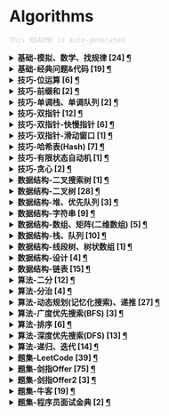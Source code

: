 Algorithms
===

<font color="LightGrey"><i> `This README is Auto-generated` </i></font>

<details><summary><b> 基础-模拟、数学、找规律 [24] <a href="topics/基础-模拟、数学、找规律.md">¶</a></b></summary>

- [`LeetCode No.0005 最长回文子串 (中等, 2021-10)`](topics/基础-模拟、数学、找规律.md#leetcode-no0005-最长回文子串-中等-2021-10)
- [`LeetCode No.0143 重排链表 (中等, 2022-01)`](topics/基础-模拟、数学、找规律.md#leetcode-no0143-重排链表-中等-2022-01)
- [`LeetCode No.0343 整数拆分 (中等, 2021-12)`](topics/基础-模拟、数学、找规律.md#leetcode-no0343-整数拆分-中等-2021-12)
- [`LeetCode No.0352 将数据流变为多个不相交区间 (困难, 2021-10)`](topics/基础-模拟、数学、找规律.md#leetcode-no0352-将数据流变为多个不相交区间-困难-2021-10)
- [`LeetCode No.0441 排列硬币 (简单, 2021-10)`](topics/基础-模拟、数学、找规律.md#leetcode-no0441-排列硬币-简单-2021-10)
- [`LeetCode No.0859 亲密字符串 (简单, 2021-11)`](topics/基础-模拟、数学、找规律.md#leetcode-no0859-亲密字符串-简单-2021-11)
- [`LeetCode No.0915 分割数组 (中等, 2022-01)`](topics/基础-模拟、数学、找规律.md#leetcode-no0915-分割数组-中等-2022-01)
- [`剑指Offer No.1401 剪绳子（整数拆分） (中等, 2021-11)`](topics/基础-模拟、数学、找规律.md#剑指offer-no1401-剪绳子整数拆分-中等-2021-11)
- [`剑指Offer No.1402 剪绳子 (中等, 2021-11)`](topics/基础-模拟、数学、找规律.md#剑指offer-no1402-剪绳子-中等-2021-11)
- [`剑指Offer No.2900 顺时针打印矩阵（3种思路4个写法） (中等, 2021-11)`](topics/基础-模拟、数学、找规律.md#剑指offer-no2900-顺时针打印矩阵3种思路4个写法-中等-2021-11)
- [`剑指Offer No.3900 数组中出现次数超过一半的数字（摩尔投票） (简单, 2021-12)`](topics/基础-模拟、数学、找规律.md#剑指offer-no3900-数组中出现次数超过一半的数字摩尔投票-简单-2021-12)
- [`剑指Offer No.4300 1～n整数中1出现的次数 (困难, 2021-12)`](topics/基础-模拟、数学、找规律.md#剑指offer-no4300-1n整数中1出现的次数-困难-2021-12)
- [`剑指Offer No.4400 数字序列中某一位的数字 (中等, 2021-12)`](topics/基础-模拟、数学、找规律.md#剑指offer-no4400-数字序列中某一位的数字-中等-2021-12)
- [`剑指Offer No.4400 数字序列中某一位的数字 (中等, 2021-12)`](topics/基础-模拟、数学、找规律.md#剑指offer-no4400-数字序列中某一位的数字-中等-2021-12)
- [`剑指Offer No.6000 n个骰子的点数 (中等, 2022-01)`](topics/基础-模拟、数学、找规律.md#剑指offer-no6000-n个骰子的点数-中等-2022-01)
- [`剑指Offer No.6000 n个骰子的点数 (中等, 2022-01)`](topics/基础-模拟、数学、找规律.md#剑指offer-no6000-n个骰子的点数-中等-2022-01)
- [`剑指Offer No.6100 扑克牌中的顺子 (简单, 2022-01)`](topics/基础-模拟、数学、找规律.md#剑指offer-no6100-扑克牌中的顺子-简单-2022-01)
- [`剑指Offer No.6200 圆圈中最后剩下的数字（约瑟夫环问题） (中等, 2022-01)`](topics/基础-模拟、数学、找规律.md#剑指offer-no6200-圆圈中最后剩下的数字约瑟夫环问题-中等-2022-01)
- [`剑指Offer No.6300 买卖股票的最佳时机 (中等, 2022-01)`](topics/基础-模拟、数学、找规律.md#剑指offer-no6300-买卖股票的最佳时机-中等-2022-01)
- [`剑指Offer No.6700 把字符串转换成整数（atoi） (中等, 2022-01)`](topics/基础-模拟、数学、找规律.md#剑指offer-no6700-把字符串转换成整数atoi-中等-2022-01)
- [`牛客 No.0001 大数加法 (中等, 2022-01)`](topics/基础-模拟、数学、找规律.md#牛客-no0001-大数加法-中等-2022-01)
- [`牛客 No.0007 买卖股票的最好时机(一) (简单, 2022-01)`](topics/基础-模拟、数学、找规律.md#牛客-no0007-买卖股票的最好时机一-简单-2022-01)
- [`牛客 No.0010 大数乘法 (中等, 2022-01)`](topics/基础-模拟、数学、找规律.md#牛客-no0010-大数乘法-中等-2022-01)
- [`牛客 No.0017 最长回文子串 (中等, 2022-01)`](topics/基础-模拟、数学、找规律.md#牛客-no0017-最长回文子串-中等-2022-01)

</details>

<details><summary><b> 基础-经典问题&代码 [19] <a href="topics/基础-经典问题&代码.md">¶</a></b></summary>

- [`LeetCode No.0072 编辑距离 (困难, 2022-01)`](topics/基础-经典问题&代码.md#leetcode-no0072-编辑距离-困难-2022-01)
- [`LeetCode No.0300 最长递增子序列 (中等, 2022-01)`](topics/基础-经典问题&代码.md#leetcode-no0300-最长递增子序列-中等-2022-01)
- [`剑指Offer No.0700 重建二叉树 (中等, 2021-11)`](topics/基础-经典问题&代码.md#剑指offer-no0700-重建二叉树-中等-2021-11)
- [`剑指Offer No.1600 数值的整数次方（快速幂） (中等, 2021-11)`](topics/基础-经典问题&代码.md#剑指offer-no1600-数值的整数次方快速幂-中等-2021-11)
- [`剑指Offer No.2400 反转链表 (简单, 2021-11)`](topics/基础-经典问题&代码.md#剑指offer-no2400-反转链表-简单-2021-11)
- [`剑指Offer No.2900 顺时针打印矩阵（3种思路4个写法） (中等, 2021-11)`](topics/基础-经典问题&代码.md#剑指offer-no2900-顺时针打印矩阵3种思路4个写法-中等-2021-11)
- [`剑指Offer No.3100 栈的压入、弹出序列 (中等, 2021-11)`](topics/基础-经典问题&代码.md#剑指offer-no3100-栈的压入弹出序列-中等-2021-11)
- [`剑指Offer No.3500 复杂链表的复制（深拷贝） (中等, 2021-12)`](topics/基础-经典问题&代码.md#剑指offer-no3500-复杂链表的复制深拷贝-中等-2021-12)
- [`剑指Offer No.3600 二叉搜索树与双向链表 (中等, 2021-12)`](topics/基础-经典问题&代码.md#剑指offer-no3600-二叉搜索树与双向链表-中等-2021-12)
- [`剑指Offer No.3800 字符串的排列（全排列） (中等, 2021-12)`](topics/基础-经典问题&代码.md#剑指offer-no3800-字符串的排列全排列-中等-2021-12)
- [`剑指Offer No.3900 数组中出现次数超过一半的数字（摩尔投票） (简单, 2021-12)`](topics/基础-经典问题&代码.md#剑指offer-no3900-数组中出现次数超过一半的数字摩尔投票-简单-2021-12)
- [`剑指Offer No.4000 最小的k个数（partition操作） (简单, 2021-12)`](topics/基础-经典问题&代码.md#剑指offer-no4000-最小的k个数partition操作-简单-2021-12)
- [`剑指Offer No.4900 丑数 (中等, 2021-12)`](topics/基础-经典问题&代码.md#剑指offer-no4900-丑数-中等-2021-12)
- [`剑指Offer No.5100 数组中的逆序对 (困难, 2022-01)`](topics/基础-经典问题&代码.md#剑指offer-no5100-数组中的逆序对-困难-2022-01)
- [`剑指Offer No.6000 n个骰子的点数 (中等, 2022-01)`](topics/基础-经典问题&代码.md#剑指offer-no6000-n个骰子的点数-中等-2022-01)
- [`剑指Offer No.6200 圆圈中最后剩下的数字（约瑟夫环问题） (中等, 2022-01)`](topics/基础-经典问题&代码.md#剑指offer-no6200-圆圈中最后剩下的数字约瑟夫环问题-中等-2022-01)
- [`剑指Offer No.6700 把字符串转换成整数（atoi） (中等, 2022-01)`](topics/基础-经典问题&代码.md#剑指offer-no6700-把字符串转换成整数atoi-中等-2022-01)
- [`剑指Offer No.6801 二叉搜索树的最近公共祖先 (简单, 2022-01)`](topics/基础-经典问题&代码.md#剑指offer-no6801-二叉搜索树的最近公共祖先-简单-2022-01)
- [`剑指Offer2 No.001 整数除法 (中等, 2022-02)`](topics/基础-经典问题&代码.md#剑指offer2-no001-整数除法-中等-2022-02)

</details>

<details><summary><b> 技巧-位运算 [6] <a href="topics/技巧-位运算.md">¶</a></b></summary>

- [`LeetCode No.0029 两数相除 (中等, 2021-10)`](topics/技巧-位运算.md#leetcode-no0029-两数相除-中等-2021-10)
- [`LeetCode No.0187 重复的DNA序列 (中等, 2021-10)`](topics/技巧-位运算.md#leetcode-no0187-重复的dna序列-中等-2021-10)
- [`剑指Offer No.1500 二进制中1的个数 (简单, 2021-11)`](topics/技巧-位运算.md#剑指offer-no1500-二进制中1的个数-简单-2021-11)
- [`剑指Offer No.5601 数组中数字出现的次数 (中等, 2022-01)`](topics/技巧-位运算.md#剑指offer-no5601-数组中数字出现的次数-中等-2022-01)
- [`剑指Offer No.5602 数组中数字出现的次数 (中等, 2022-01)`](topics/技巧-位运算.md#剑指offer-no5602-数组中数字出现的次数-中等-2022-01)
- [`剑指Offer No.6500 不用加减乘除做加法 (简单, 2022-01)`](topics/技巧-位运算.md#剑指offer-no6500-不用加减乘除做加法-简单-2022-01)

</details>

<details><summary><b> 技巧-前缀和 [2] <a href="topics/技巧-前缀和.md">¶</a></b></summary>

- [`LeetCode No.0437 路径总和3 (中等, 2021-10)`](topics/技巧-前缀和.md#leetcode-no0437-路径总和3-中等-2021-10)
- [`剑指Offer No.6600 构建乘积数组 (中等, 2022-01)`](topics/技巧-前缀和.md#剑指offer-no6600-构建乘积数组-中等-2022-01)

</details>

<details><summary><b> 技巧-单调栈、单调队列 [2] <a href="topics/技巧-单调栈、单调队列.md">¶</a></b></summary>

- [`LeetCode No.0496 下一个更大元素 (简单, 2021-11)`](topics/技巧-单调栈、单调队列.md#leetcode-no0496-下一个更大元素-简单-2021-11)
- [`剑指Offer No.5901 滑动窗口的最大值 (困难, 2022-01)`](topics/技巧-单调栈、单调队列.md#剑指offer-no5901-滑动窗口的最大值-困难-2022-01)

</details>

<details><summary><b> 技巧-双指针 [12] <a href="topics/技巧-双指针.md">¶</a></b></summary>

- [`LeetCode No.0005 最长回文子串 (中等, 2021-10)`](topics/技巧-双指针.md#leetcode-no0005-最长回文子串-中等-2021-10)
- [`LeetCode No.0011 盛最多水的容器 (中等, 2021-10)`](topics/技巧-双指针.md#leetcode-no0011-盛最多水的容器-中等-2021-10)
- [`LeetCode No.0015 三数之和 (中等, 2021-10)`](topics/技巧-双指针.md#leetcode-no0015-三数之和-中等-2021-10)
- [`LeetCode No.0016 最接近的三数之和 (中等, 2021-10)`](topics/技巧-双指针.md#leetcode-no0016-最接近的三数之和-中等-2021-10)
- [`LeetCode No.0042 接雨水 (困难, 2021-10)`](topics/技巧-双指针.md#leetcode-no0042-接雨水-困难-2021-10)
- [`LeetCode No.0167 两数之和2(输入有序数组) (简单, 2021-10)`](topics/技巧-双指针.md#leetcode-no0167-两数之和2输入有序数组-简单-2021-10)
- [`LeetCode No.0611 有效三角形的个数 (中等, 2021-10)`](topics/技巧-双指针.md#leetcode-no0611-有效三角形的个数-中等-2021-10)
- [`剑指Offer No.2100 调整数组顺序使奇数位于偶数前面 (简单, 2021-11)`](topics/技巧-双指针.md#剑指offer-no2100-调整数组顺序使奇数位于偶数前面-简单-2021-11)
- [`剑指Offer No.4800 最长不含重复字符的子字符串 (中等, 2021-12)`](topics/技巧-双指针.md#剑指offer-no4800-最长不含重复字符的子字符串-中等-2021-12)
- [`剑指Offer No.5701 和为s的两个数字 (简单, 2022-01)`](topics/技巧-双指针.md#剑指offer-no5701-和为s的两个数字-简单-2022-01)
- [`剑指Offer No.5702 和为s的连续正数序列 (简单, 2022-01)`](topics/技巧-双指针.md#剑指offer-no5702-和为s的连续正数序列-简单-2022-01)
- [`剑指Offer No.5801 翻转单词顺序 (简单, 2022-01)`](topics/技巧-双指针.md#剑指offer-no5801-翻转单词顺序-简单-2022-01)

</details>

<details><summary><b> 技巧-双指针-快慢指针 [6] <a href="topics/技巧-双指针-快慢指针.md">¶</a></b></summary>

- [`LeetCode No.0019 删除链表的倒数第N个结点 (中等, 2022-01)`](topics/技巧-双指针-快慢指针.md#leetcode-no0019-删除链表的倒数第n个结点-中等-2022-01)
- [`LeetCode No.0876 链表的中间结点 (简单, 2022-01)`](topics/技巧-双指针-快慢指针.md#leetcode-no0876-链表的中间结点-简单-2022-01)
- [`剑指Offer No.2200 链表中倒数第k个节点 (简单, 2021-11)`](topics/技巧-双指针-快慢指针.md#剑指offer-no2200-链表中倒数第k个节点-简单-2021-11)
- [`剑指Offer No.5200 两个链表的第一个公共节点 (简单, 2022-01)`](topics/技巧-双指针-快慢指针.md#剑指offer-no5200-两个链表的第一个公共节点-简单-2022-01)
- [`牛客 No.0003 链表中环的入口结点 (简单, 2022-01)`](topics/技巧-双指针-快慢指针.md#牛客-no0003-链表中环的入口结点-简单-2022-01)
- [`牛客 No.0004 判断链表中是否有环 (简单, 2022-01)`](topics/技巧-双指针-快慢指针.md#牛客-no0004-判断链表中是否有环-简单-2022-01)

</details>

<details><summary><b> 技巧-双指针-滑动窗口 [1] <a href="topics/技巧-双指针-滑动窗口.md">¶</a></b></summary>

- [`剑指Offer No.5901 滑动窗口的最大值 (困难, 2022-01)`](topics/技巧-双指针-滑动窗口.md#剑指offer-no5901-滑动窗口的最大值-困难-2022-01)

</details>

<details><summary><b> 技巧-哈希表(Hash) [7] <a href="topics/技巧-哈希表(Hash).md">¶</a></b></summary>

- [`LeetCode No.0001 两数之和 (简单, 2021-10)`](topics/技巧-哈希表(Hash).md#leetcode-no0001-两数之和-简单-2021-10)
- [`LeetCode No.0187 重复的DNA序列 (中等, 2021-10)`](topics/技巧-哈希表(Hash).md#leetcode-no0187-重复的dna序列-中等-2021-10)
- [`剑指Offer No.0300 数组中重复的数字 (简单, 2021-11)`](topics/技巧-哈希表(Hash).md#剑指offer-no0300-数组中重复的数字-简单-2021-11)
- [`剑指Offer No.3500 复杂链表的复制（深拷贝） (中等, 2021-12)`](topics/技巧-哈希表(Hash).md#剑指offer-no3500-复杂链表的复制深拷贝-中等-2021-12)
- [`剑指Offer No.4800 最长不含重复字符的子字符串 (中等, 2021-12)`](topics/技巧-哈希表(Hash).md#剑指offer-no4800-最长不含重复字符的子字符串-中等-2021-12)
- [`剑指Offer No.5000 第一个只出现一次的字符 (简单, 2021-12)`](topics/技巧-哈希表(Hash).md#剑指offer-no5000-第一个只出现一次的字符-简单-2021-12)
- [`程序员面试金典 No.0102 判定是否互为字符重排 (简单, 2022-01)`](topics/技巧-哈希表(Hash).md#程序员面试金典-no0102-判定是否互为字符重排-简单-2022-01)

</details>

<details><summary><b> 技巧-有限状态自动机 [1] <a href="topics/技巧-有限状态自动机.md">¶</a></b></summary>

- [`剑指Offer No.2000 表示数值的字符串 (中等, 2021-11)`](topics/技巧-有限状态自动机.md#剑指offer-no2000-表示数值的字符串-中等-2021-11)

</details>

<details><summary><b> 技巧-贪心 [2] <a href="topics/技巧-贪心.md">¶</a></b></summary>

- [`LeetCode No.0300 最长递增子序列 (中等, 2022-01)`](topics/技巧-贪心.md#leetcode-no0300-最长递增子序列-中等-2022-01)
- [`剑指Offer No.1401 剪绳子（整数拆分） (中等, 2021-11)`](topics/技巧-贪心.md#剑指offer-no1401-剪绳子整数拆分-中等-2021-11)

</details>

<details><summary><b> 数据结构-二叉搜索树 [1] <a href="topics/数据结构-二叉搜索树.md">¶</a></b></summary>

- [`剑指Offer No.6801 二叉搜索树的最近公共祖先 (简单, 2022-01)`](topics/数据结构-二叉搜索树.md#剑指offer-no6801-二叉搜索树的最近公共祖先-简单-2022-01)

</details>

<details><summary><b> 数据结构-二叉树 [28] <a href="topics/数据结构-二叉树.md">¶</a></b></summary>

- [`LeetCode No.0104 二叉树的最大深度 (简单, 2021-10)`](topics/数据结构-二叉树.md#leetcode-no0104-二叉树的最大深度-简单-2021-10)
- [`LeetCode No.0111 二叉树的最小深度 (简单, 2021-10)`](topics/数据结构-二叉树.md#leetcode-no0111-二叉树的最小深度-简单-2021-10)
- [`LeetCode No.0437 路径总和3 (中等, 2021-10)`](topics/数据结构-二叉树.md#leetcode-no0437-路径总和3-中等-2021-10)
- [`剑指Offer No.0700 重建二叉树 (中等, 2021-11)`](topics/数据结构-二叉树.md#剑指offer-no0700-重建二叉树-中等-2021-11)
- [`剑指Offer No.2600 树的子结构 (中等, 2021-11)`](topics/数据结构-二叉树.md#剑指offer-no2600-树的子结构-中等-2021-11)
- [`剑指Offer No.2700 二叉树的镜像 (简单, 2021-11)`](topics/数据结构-二叉树.md#剑指offer-no2700-二叉树的镜像-简单-2021-11)
- [`剑指Offer No.2800 对称的二叉树 (简单, 2021-11)`](topics/数据结构-二叉树.md#剑指offer-no2800-对称的二叉树-简单-2021-11)
- [`剑指Offer No.3201 层序遍历二叉树 (简单, 2021-11)`](topics/数据结构-二叉树.md#剑指offer-no3201-层序遍历二叉树-简单-2021-11)
- [`剑指Offer No.3202 层序遍历二叉树 (简单, 2021-11)`](topics/数据结构-二叉树.md#剑指offer-no3202-层序遍历二叉树-简单-2021-11)
- [`剑指Offer No.3203 层序遍历二叉树（之字形遍历） (简单, 2021-11)`](topics/数据结构-二叉树.md#剑指offer-no3203-层序遍历二叉树之字形遍历-简单-2021-11)
- [`剑指Offer No.3300 二叉搜索树的后序遍历序列 (中等, 2021-12)`](topics/数据结构-二叉树.md#剑指offer-no3300-二叉搜索树的后序遍历序列-中等-2021-12)
- [`剑指Offer No.3400 二叉树中和为某一值的路径 (中等, 2021-12)`](topics/数据结构-二叉树.md#剑指offer-no3400-二叉树中和为某一值的路径-中等-2021-12)
- [`剑指Offer No.3600 二叉搜索树与双向链表 (中等, 2021-12)`](topics/数据结构-二叉树.md#剑指offer-no3600-二叉搜索树与双向链表-中等-2021-12)
- [`剑指Offer No.3700 序列化二叉树 (困难, 2021-12)`](topics/数据结构-二叉树.md#剑指offer-no3700-序列化二叉树-困难-2021-12)
- [`剑指Offer No.5400 二叉搜索树的第k大节点 (简单, 2022-01)`](topics/数据结构-二叉树.md#剑指offer-no5400-二叉搜索树的第k大节点-简单-2022-01)
- [`剑指Offer No.5501 求二叉树的深度 (简单, 2022-01)`](topics/数据结构-二叉树.md#剑指offer-no5501-求二叉树的深度-简单-2022-01)
- [`剑指Offer No.5502 判断是否为平衡二叉树 (简单, 2022-01)`](topics/数据结构-二叉树.md#剑指offer-no5502-判断是否为平衡二叉树-简单-2022-01)
- [`剑指Offer No.6802 二叉树的最近公共祖先 (简单, 2022-01)`](topics/数据结构-二叉树.md#剑指offer-no6802-二叉树的最近公共祖先-简单-2022-01)
- [`牛客 No.0005 二叉树根节点到叶子节点的所有路径和 (中等, 2022-01)`](topics/数据结构-二叉树.md#牛客-no0005-二叉树根节点到叶子节点的所有路径和-中等-2022-01)
- [`牛客 No.0006 二叉树中的最大路径和 (困难, 2022-01)`](topics/数据结构-二叉树.md#牛客-no0006-二叉树中的最大路径和-困难-2022-01)
- [`牛客 No.0008 二叉树中和为某一值的路径(二) (中等, 2022-01)`](topics/数据结构-二叉树.md#牛客-no0008-二叉树中和为某一值的路径二-中等-2022-01)
- [`牛客 No.0009 二叉树中和为某一值的路径(一) (简单, 2022-01)`](topics/数据结构-二叉树.md#牛客-no0009-二叉树中和为某一值的路径一-简单-2022-01)
- [`牛客 No.0011 将升序数组转化为平衡二叉搜索树 (简单, 2022-01)`](topics/数据结构-二叉树.md#牛客-no0011-将升序数组转化为平衡二叉搜索树-简单-2022-01)
- [`牛客 No.0012 重建二叉树 (中等, 2022-01)`](topics/数据结构-二叉树.md#牛客-no0012-重建二叉树-中等-2022-01)
- [`牛客 No.0013 二叉树的最大深度 (简单, 2022-01)`](topics/数据结构-二叉树.md#牛客-no0013-二叉树的最大深度-简单-2022-01)
- [`牛客 No.0014 按之字形顺序打印二叉树 (中等, 2022-01)`](topics/数据结构-二叉树.md#牛客-no0014-按之字形顺序打印二叉树-中等-2022-01)
- [`牛客 No.0015 求二叉树的层序遍历 (中等, 2022-01)`](topics/数据结构-二叉树.md#牛客-no0015-求二叉树的层序遍历-中等-2022-01)
- [`牛客 No.0016 对称的二叉树 (简单, 2022-01)`](topics/数据结构-二叉树.md#牛客-no0016-对称的二叉树-简单-2022-01)

</details>

<details><summary><b> 数据结构-堆、优先队列 [3] <a href="topics/数据结构-堆、优先队列.md">¶</a></b></summary>

- [`剑指Offer No.4000 最小的k个数（partition操作） (简单, 2021-12)`](topics/数据结构-堆、优先队列.md#剑指offer-no4000-最小的k个数partition操作-简单-2021-12)
- [`剑指Offer No.4100 数据流中的中位数 (困难, 2021-12)`](topics/数据结构-堆、优先队列.md#剑指offer-no4100-数据流中的中位数-困难-2021-12)
- [`剑指Offer2 No.076 数组中的第K大的数字 (中等, 2022-02)`](topics/数据结构-堆、优先队列.md#剑指offer2-no076-数组中的第k大的数字-中等-2022-02)

</details>

<details><summary><b> 数据结构-字符串 [9] <a href="topics/数据结构-字符串.md">¶</a></b></summary>

- [`LeetCode No.0434 字符串中的单词数 (简单, 2021-10)`](topics/数据结构-字符串.md#leetcode-no0434-字符串中的单词数-简单-2021-10)
- [`LeetCode No.0859 亲密字符串 (简单, 2021-11)`](topics/数据结构-字符串.md#leetcode-no0859-亲密字符串-简单-2021-11)
- [`剑指Offer No.0500 替换空格 (简单, 2021-11)`](topics/数据结构-字符串.md#剑指offer-no0500-替换空格-简单-2021-11)
- [`剑指Offer No.1900 正则表达式匹配 (困难, 2021-11)`](topics/数据结构-字符串.md#剑指offer-no1900-正则表达式匹配-困难-2021-11)
- [`剑指Offer No.2000 表示数值的字符串 (中等, 2021-11)`](topics/数据结构-字符串.md#剑指offer-no2000-表示数值的字符串-中等-2021-11)
- [`剑指Offer No.5802 左旋转字符串 (简单, 2022-01)`](topics/数据结构-字符串.md#剑指offer-no5802-左旋转字符串-简单-2022-01)
- [`剑指Offer No.6700 把字符串转换成整数（atoi） (中等, 2022-01)`](topics/数据结构-字符串.md#剑指offer-no6700-把字符串转换成整数atoi-中等-2022-01)
- [`牛客 No.0001 大数加法 (中等, 2022-01)`](topics/数据结构-字符串.md#牛客-no0001-大数加法-中等-2022-01)
- [`牛客 No.0010 大数乘法 (中等, 2022-01)`](topics/数据结构-字符串.md#牛客-no0010-大数乘法-中等-2022-01)

</details>

<details><summary><b> 数据结构-数组、矩阵(二维数组) [5] <a href="topics/数据结构-数组、矩阵(二维数组).md">¶</a></b></summary>

- [`剑指Offer No.2100 调整数组顺序使奇数位于偶数前面 (简单, 2021-11)`](topics/数据结构-数组、矩阵(二维数组).md#剑指offer-no2100-调整数组顺序使奇数位于偶数前面-简单-2021-11)
- [`剑指Offer No.2900 顺时针打印矩阵（3种思路4个写法） (中等, 2021-11)`](topics/数据结构-数组、矩阵(二维数组).md#剑指offer-no2900-顺时针打印矩阵3种思路4个写法-中等-2021-11)
- [`剑指Offer No.3000 包含min函数的栈 (简单, 2021-11)`](topics/数据结构-数组、矩阵(二维数组).md#剑指offer-no3000-包含min函数的栈-简单-2021-11)
- [`剑指Offer No.3100 栈的压入、弹出序列 (中等, 2021-11)`](topics/数据结构-数组、矩阵(二维数组).md#剑指offer-no3100-栈的压入弹出序列-中等-2021-11)
- [`牛客 No.0018 顺时针旋转矩阵 (简单, 2022-01)`](topics/数据结构-数组、矩阵(二维数组).md#牛客-no0018-顺时针旋转矩阵-简单-2022-01)

</details>

<details><summary><b> 数据结构-栈、队列 [10] <a href="topics/数据结构-栈、队列.md">¶</a></b></summary>

- [`剑指Offer No.0600 从尾到头打印链表 (简单, 2021-11)`](topics/数据结构-栈、队列.md#剑指offer-no0600-从尾到头打印链表-简单-2021-11)
- [`剑指Offer No.0900 用两个栈实现队列 (简单, 2021-11)`](topics/数据结构-栈、队列.md#剑指offer-no0900-用两个栈实现队列-简单-2021-11)
- [`剑指Offer No.0900 用两个栈实现队列 (简单, 2021-11)`](topics/数据结构-栈、队列.md#剑指offer-no0900-用两个栈实现队列-简单-2021-11)
- [`剑指Offer No.3000 包含min函数的栈 (简单, 2021-11)`](topics/数据结构-栈、队列.md#剑指offer-no3000-包含min函数的栈-简单-2021-11)
- [`剑指Offer No.3100 栈的压入、弹出序列 (中等, 2021-11)`](topics/数据结构-栈、队列.md#剑指offer-no3100-栈的压入弹出序列-中等-2021-11)
- [`剑指Offer No.3201 层序遍历二叉树 (简单, 2021-11)`](topics/数据结构-栈、队列.md#剑指offer-no3201-层序遍历二叉树-简单-2021-11)
- [`剑指Offer No.3202 层序遍历二叉树 (简单, 2021-11)`](topics/数据结构-栈、队列.md#剑指offer-no3202-层序遍历二叉树-简单-2021-11)
- [`剑指Offer No.3203 层序遍历二叉树（之字形遍历） (简单, 2021-11)`](topics/数据结构-栈、队列.md#剑指offer-no3203-层序遍历二叉树之字形遍历-简单-2021-11)
- [`剑指Offer No.5902 队列的最大值 (中等, 2022-01)`](topics/数据结构-栈、队列.md#剑指offer-no5902-队列的最大值-中等-2022-01)
- [`牛客 No.0014 按之字形顺序打印二叉树 (中等, 2022-01)`](topics/数据结构-栈、队列.md#牛客-no0014-按之字形顺序打印二叉树-中等-2022-01)

</details>

<details><summary><b> 数据结构-线段树、树状数组 [1] <a href="topics/数据结构-线段树、树状数组.md">¶</a></b></summary>

- [`剑指Offer No.5100 数组中的逆序对 (困难, 2022-01)`](topics/数据结构-线段树、树状数组.md#剑指offer-no5100-数组中的逆序对-困难-2022-01)

</details>

<details><summary><b> 数据结构-设计 [4] <a href="topics/数据结构-设计.md">¶</a></b></summary>

- [`剑指Offer No.0900 用两个栈实现队列 (简单, 2021-11)`](topics/数据结构-设计.md#剑指offer-no0900-用两个栈实现队列-简单-2021-11)
- [`剑指Offer No.3000 包含min函数的栈 (简单, 2021-11)`](topics/数据结构-设计.md#剑指offer-no3000-包含min函数的栈-简单-2021-11)
- [`剑指Offer No.4100 数据流中的中位数 (困难, 2021-12)`](topics/数据结构-设计.md#剑指offer-no4100-数据流中的中位数-困难-2021-12)
- [`剑指Offer No.5902 队列的最大值 (中等, 2022-01)`](topics/数据结构-设计.md#剑指offer-no5902-队列的最大值-中等-2022-01)

</details>

<details><summary><b> 数据结构-链表 [15] <a href="topics/数据结构-链表.md">¶</a></b></summary>

- [`LeetCode No.0002 两数相加 (中等, 2021-10)`](topics/数据结构-链表.md#leetcode-no0002-两数相加-中等-2021-10)
- [`LeetCode No.0019 删除链表的倒数第N个结点 (中等, 2022-01)`](topics/数据结构-链表.md#leetcode-no0019-删除链表的倒数第n个结点-中等-2022-01)
- [`LeetCode No.0086 分隔链表 (中等, 2021-10)`](topics/数据结构-链表.md#leetcode-no0086-分隔链表-中等-2021-10)
- [`LeetCode No.0143 重排链表 (中等, 2022-01)`](topics/数据结构-链表.md#leetcode-no0143-重排链表-中等-2022-01)
- [`LeetCode No.0876 链表的中间结点 (简单, 2022-01)`](topics/数据结构-链表.md#leetcode-no0876-链表的中间结点-简单-2022-01)
- [`剑指Offer No.0600 从尾到头打印链表 (简单, 2021-11)`](topics/数据结构-链表.md#剑指offer-no0600-从尾到头打印链表-简单-2021-11)
- [`剑指Offer No.1800 删除链表的节点 (简单, 2021-11)`](topics/数据结构-链表.md#剑指offer-no1800-删除链表的节点-简单-2021-11)
- [`剑指Offer No.2200 链表中倒数第k个节点 (简单, 2021-11)`](topics/数据结构-链表.md#剑指offer-no2200-链表中倒数第k个节点-简单-2021-11)
- [`剑指Offer No.2400 反转链表 (简单, 2021-11)`](topics/数据结构-链表.md#剑指offer-no2400-反转链表-简单-2021-11)
- [`剑指Offer No.2500 合并两个排序的链表 (简单, 2021-11)`](topics/数据结构-链表.md#剑指offer-no2500-合并两个排序的链表-简单-2021-11)
- [`剑指Offer No.3500 复杂链表的复制（深拷贝） (中等, 2021-12)`](topics/数据结构-链表.md#剑指offer-no3500-复杂链表的复制深拷贝-中等-2021-12)
- [`剑指Offer No.5200 两个链表的第一个公共节点 (简单, 2022-01)`](topics/数据结构-链表.md#剑指offer-no5200-两个链表的第一个公共节点-简单-2022-01)
- [`牛客 No.0002 重排链表 (中等, 2022-01)`](topics/数据结构-链表.md#牛客-no0002-重排链表-中等-2022-01)
- [`牛客 No.0003 链表中环的入口结点 (简单, 2022-01)`](topics/数据结构-链表.md#牛客-no0003-链表中环的入口结点-简单-2022-01)
- [`牛客 No.0004 判断链表中是否有环 (简单, 2022-01)`](topics/数据结构-链表.md#牛客-no0004-判断链表中是否有环-简单-2022-01)

</details>

<details><summary><b> 算法-二分 [12] <a href="topics/算法-二分.md">¶</a></b></summary>

- [`LeetCode No.0029 两数相除 (中等, 2021-10)`](topics/算法-二分.md#leetcode-no0029-两数相除-中等-2021-10)
- [`LeetCode No.0033 搜索旋转排序数组 (中等, 2021-10)`](topics/算法-二分.md#leetcode-no0033-搜索旋转排序数组-中等-2021-10)
- [`LeetCode No.0240 搜索二维矩阵2 (中等, 2021-10)`](topics/算法-二分.md#leetcode-no0240-搜索二维矩阵2-中等-2021-10)
- [`LeetCode No.0352 将数据流变为多个不相交区间 (困难, 2021-10)`](topics/算法-二分.md#leetcode-no0352-将数据流变为多个不相交区间-困难-2021-10)
- [`LeetCode No.0441 排列硬币 (简单, 2021-10)`](topics/算法-二分.md#leetcode-no0441-排列硬币-简单-2021-10)
- [`剑指Offer No.0400 二维数组中的查找 (中等, 2021-11)`](topics/算法-二分.md#剑指offer-no0400-二维数组中的查找-中等-2021-11)
- [`剑指Offer No.1100 旋转数组的最小数字 (简单, 2021-11)`](topics/算法-二分.md#剑指offer-no1100-旋转数组的最小数字-简单-2021-11)
- [`剑指Offer No.1600 数值的整数次方（快速幂） (中等, 2021-11)`](topics/算法-二分.md#剑指offer-no1600-数值的整数次方快速幂-中等-2021-11)
- [`剑指Offer No.5301 求0～n-1中缺失的数字 (简单, 2022-01)`](topics/算法-二分.md#剑指offer-no5301-求0n-1中缺失的数字-简单-2022-01)
- [`剑指Offer No.5302 在排序数组中查找数字 (简单, 2022-01)`](topics/算法-二分.md#剑指offer-no5302-在排序数组中查找数字-简单-2022-01)
- [`剑指Offer2 No.001 整数除法 (中等, 2022-02)`](topics/算法-二分.md#剑指offer2-no001-整数除法-中等-2022-02)
- [`剑指Offer2 No.069 山峰数组的顶部 (简单, 2022-02)`](topics/算法-二分.md#剑指offer2-no069-山峰数组的顶部-简单-2022-02)

</details>

<details><summary><b> 算法-分治 [4] <a href="topics/算法-分治.md">¶</a></b></summary>

- [`剑指Offer No.0700 重建二叉树 (中等, 2021-11)`](topics/算法-分治.md#剑指offer-no0700-重建二叉树-中等-2021-11)
- [`剑指Offer No.3900 数组中出现次数超过一半的数字（摩尔投票） (简单, 2021-12)`](topics/算法-分治.md#剑指offer-no3900-数组中出现次数超过一半的数字摩尔投票-简单-2021-12)
- [`剑指Offer No.5100 数组中的逆序对 (困难, 2022-01)`](topics/算法-分治.md#剑指offer-no5100-数组中的逆序对-困难-2022-01)
- [`剑指Offer2 No.076 数组中的第K大的数字 (中等, 2022-02)`](topics/算法-分治.md#剑指offer2-no076-数组中的第k大的数字-中等-2022-02)

</details>

<details><summary><b> 算法-动态规划(记忆化搜索)、递推 [27] <a href="topics/算法-动态规划(记忆化搜索)、递推.md">¶</a></b></summary>

- [`LeetCode No.0005 最长回文子串 (中等, 2021-10)`](topics/算法-动态规划(记忆化搜索)、递推.md#leetcode-no0005-最长回文子串-中等-2021-10)
- [`LeetCode No.0010 正则表达式匹配 (困难, 2022-01)`](topics/算法-动态规划(记忆化搜索)、递推.md#leetcode-no0010-正则表达式匹配-困难-2022-01)
- [`LeetCode No.0053 最大子数组和 (简单, 2022-01)`](topics/算法-动态规划(记忆化搜索)、递推.md#leetcode-no0053-最大子数组和-简单-2022-01)
- [`LeetCode No.0064 最小路径和 (中等, 2022-01)`](topics/算法-动态规划(记忆化搜索)、递推.md#leetcode-no0064-最小路径和-中等-2022-01)
- [`LeetCode No.0070 爬楼梯 (简单, 2022-01)`](topics/算法-动态规划(记忆化搜索)、递推.md#leetcode-no0070-爬楼梯-简单-2022-01)
- [`LeetCode No.0072 编辑距离 (困难, 2022-01)`](topics/算法-动态规划(记忆化搜索)、递推.md#leetcode-no0072-编辑距离-困难-2022-01)
- [`LeetCode No.0120 三角形最小路径和 (中等, 2022-01)`](topics/算法-动态规划(记忆化搜索)、递推.md#leetcode-no0120-三角形最小路径和-中等-2022-01)
- [`LeetCode No.0121 买卖股票的最佳时机 (简单, 2022-01)`](topics/算法-动态规划(记忆化搜索)、递推.md#leetcode-no0121-买卖股票的最佳时机-简单-2022-01)
- [`LeetCode No.0122 买卖股票的最佳时机II (中等, 2022-01)`](topics/算法-动态规划(记忆化搜索)、递推.md#leetcode-no0122-买卖股票的最佳时机ii-中等-2022-01)
- [`LeetCode No.0123 买卖股票的最佳时机III (困难, 2022-01)`](topics/算法-动态规划(记忆化搜索)、递推.md#leetcode-no0123-买卖股票的最佳时机iii-困难-2022-01)
- [`LeetCode No.0152 乘积最大子数组 (中等, 2022-01)`](topics/算法-动态规划(记忆化搜索)、递推.md#leetcode-no0152-乘积最大子数组-中等-2022-01)
- [`LeetCode No.0300 最长递增子序列 (中等, 2022-01)`](topics/算法-动态规划(记忆化搜索)、递推.md#leetcode-no0300-最长递增子序列-中等-2022-01)
- [`LeetCode No.0343 整数拆分 (中等, 2021-12)`](topics/算法-动态规划(记忆化搜索)、递推.md#leetcode-no0343-整数拆分-中等-2021-12)
- [`剑指Offer No.1001 斐波那契数列 (简单, 2021-11)`](topics/算法-动态规划(记忆化搜索)、递推.md#剑指offer-no1001-斐波那契数列-简单-2021-11)
- [`剑指Offer No.1001 斐波那契数列 (简单, 2021-11)`](topics/算法-动态规划(记忆化搜索)、递推.md#剑指offer-no1001-斐波那契数列-简单-2021-11)
- [`剑指Offer No.1002 跳台阶 (简单, 2021-11)`](topics/算法-动态规划(记忆化搜索)、递推.md#剑指offer-no1002-跳台阶-简单-2021-11)
- [`剑指Offer No.1401 剪绳子（整数拆分） (中等, 2021-11)`](topics/算法-动态规划(记忆化搜索)、递推.md#剑指offer-no1401-剪绳子整数拆分-中等-2021-11)
- [`剑指Offer No.1900 正则表达式匹配 (困难, 2021-11)`](topics/算法-动态规划(记忆化搜索)、递推.md#剑指offer-no1900-正则表达式匹配-困难-2021-11)
- [`剑指Offer No.4200 连续子数组的最大和 (简单, 2021-12)`](topics/算法-动态规划(记忆化搜索)、递推.md#剑指offer-no4200-连续子数组的最大和-简单-2021-12)
- [`剑指Offer No.4600 斐波那契数列-3（把数字翻译成字符串） (中等, 2021-12)`](topics/算法-动态规划(记忆化搜索)、递推.md#剑指offer-no4600-斐波那契数列-3把数字翻译成字符串-中等-2021-12)
- [`剑指Offer No.4700 礼物的最大价值 (中等, 2021-12)`](topics/算法-动态规划(记忆化搜索)、递推.md#剑指offer-no4700-礼物的最大价值-中等-2021-12)
- [`剑指Offer No.4800 最长不含重复字符的子字符串 (中等, 2021-12)`](topics/算法-动态规划(记忆化搜索)、递推.md#剑指offer-no4800-最长不含重复字符的子字符串-中等-2021-12)
- [`剑指Offer No.4900 丑数 (中等, 2021-12)`](topics/算法-动态规划(记忆化搜索)、递推.md#剑指offer-no4900-丑数-中等-2021-12)
- [`剑指Offer No.6000 n个骰子的点数 (中等, 2022-01)`](topics/算法-动态规划(记忆化搜索)、递推.md#剑指offer-no6000-n个骰子的点数-中等-2022-01)
- [`剑指Offer No.6200 圆圈中最后剩下的数字（约瑟夫环问题） (中等, 2022-01)`](topics/算法-动态规划(记忆化搜索)、递推.md#剑指offer-no6200-圆圈中最后剩下的数字约瑟夫环问题-中等-2022-01)
- [`牛客 No.0017 最长回文子串 (中等, 2022-01)`](topics/算法-动态规划(记忆化搜索)、递推.md#牛客-no0017-最长回文子串-中等-2022-01)
- [`牛客 No.0091 最长上升子序列(三) (困难, 2022-02)`](topics/算法-动态规划(记忆化搜索)、递推.md#牛客-no0091-最长上升子序列三-困难-2022-02)

</details>

<details><summary><b> 算法-广度优先搜索(BFS) [3] <a href="topics/算法-广度优先搜索(BFS).md">¶</a></b></summary>

- [`剑指Offer No.3201 层序遍历二叉树 (简单, 2021-11)`](topics/算法-广度优先搜索(BFS).md#剑指offer-no3201-层序遍历二叉树-简单-2021-11)
- [`剑指Offer No.3202 层序遍历二叉树 (简单, 2021-11)`](topics/算法-广度优先搜索(BFS).md#剑指offer-no3202-层序遍历二叉树-简单-2021-11)
- [`剑指Offer No.3203 层序遍历二叉树（之字形遍历） (简单, 2021-11)`](topics/算法-广度优先搜索(BFS).md#剑指offer-no3203-层序遍历二叉树之字形遍历-简单-2021-11)

</details>

<details><summary><b> 算法-排序 [6] <a href="topics/算法-排序.md">¶</a></b></summary>

- [`剑指Offer No.3900 数组中出现次数超过一半的数字（摩尔投票） (简单, 2021-12)`](topics/算法-排序.md#剑指offer-no3900-数组中出现次数超过一半的数字摩尔投票-简单-2021-12)
- [`剑指Offer No.4000 最小的k个数（partition操作） (简单, 2021-12)`](topics/算法-排序.md#剑指offer-no4000-最小的k个数partition操作-简单-2021-12)
- [`剑指Offer No.4500 把数组排成最小的数 (中等, 2021-12)`](topics/算法-排序.md#剑指offer-no4500-把数组排成最小的数-中等-2021-12)
- [`剑指Offer No.6100 扑克牌中的顺子 (简单, 2022-01)`](topics/算法-排序.md#剑指offer-no6100-扑克牌中的顺子-简单-2022-01)
- [`剑指Offer2 No.076 数组中的第K大的数字 (中等, 2022-02)`](topics/算法-排序.md#剑指offer2-no076-数组中的第k大的数字-中等-2022-02)
- [`程序员面试金典 No.0101 判定字符是否唯一 (简单, 2022-01)`](topics/算法-排序.md#程序员面试金典-no0101-判定字符是否唯一-简单-2022-01)

</details>

<details><summary><b> 算法-深度优先搜索(DFS) [13] <a href="topics/算法-深度优先搜索(DFS).md">¶</a></b></summary>

- [`LeetCode No.0111 二叉树的最小深度 (简单, 2021-10)`](topics/算法-深度优先搜索(DFS).md#leetcode-no0111-二叉树的最小深度-简单-2021-10)
- [`LeetCode No.0437 路径总和3 (中等, 2021-10)`](topics/算法-深度优先搜索(DFS).md#leetcode-no0437-路径总和3-中等-2021-10)
- [`剑指Offer No.0600 从尾到头打印链表 (简单, 2021-11)`](topics/算法-深度优先搜索(DFS).md#剑指offer-no0600-从尾到头打印链表-简单-2021-11)
- [`剑指Offer No.1200 矩阵中的路径 (中等, 2021-11)`](topics/算法-深度优先搜索(DFS).md#剑指offer-no1200-矩阵中的路径-中等-2021-11)
- [`剑指Offer No.1200 矩阵中的路径 (中等, 2021-11)`](topics/算法-深度优先搜索(DFS).md#剑指offer-no1200-矩阵中的路径-中等-2021-11)
- [`剑指Offer No.1300 机器人的运动范围 (中等, 2021-11)`](topics/算法-深度优先搜索(DFS).md#剑指offer-no1300-机器人的运动范围-中等-2021-11)
- [`剑指Offer No.1700 打印从1到最大的n位数（N叉树的遍历） (中等, 2021-11)`](topics/算法-深度优先搜索(DFS).md#剑指offer-no1700-打印从1到最大的n位数n叉树的遍历-中等-2021-11)
- [`剑指Offer No.3400 二叉树中和为某一值的路径 (中等, 2021-12)`](topics/算法-深度优先搜索(DFS).md#剑指offer-no3400-二叉树中和为某一值的路径-中等-2021-12)
- [`剑指Offer No.3800 字符串的排列（全排列） (中等, 2021-12)`](topics/算法-深度优先搜索(DFS).md#剑指offer-no3800-字符串的排列全排列-中等-2021-12)
- [`剑指Offer No.5400 二叉搜索树的第k大节点 (简单, 2022-01)`](topics/算法-深度优先搜索(DFS).md#剑指offer-no5400-二叉搜索树的第k大节点-简单-2022-01)
- [`牛客 No.0005 二叉树根节点到叶子节点的所有路径和 (中等, 2022-01)`](topics/算法-深度优先搜索(DFS).md#牛客-no0005-二叉树根节点到叶子节点的所有路径和-中等-2022-01)
- [`牛客 No.0008 二叉树中和为某一值的路径(二) (中等, 2022-01)`](topics/算法-深度优先搜索(DFS).md#牛客-no0008-二叉树中和为某一值的路径二-中等-2022-01)
- [`牛客 No.0009 二叉树中和为某一值的路径(一) (简单, 2022-01)`](topics/算法-深度优先搜索(DFS).md#牛客-no0009-二叉树中和为某一值的路径一-简单-2022-01)

</details>

<details><summary><b> 算法-递归、迭代 [14] <a href="topics/算法-递归、迭代.md">¶</a></b></summary>

- [`LeetCode No.0021 合并两个有序链表 (简单, 2021-10)`](topics/算法-递归、迭代.md#leetcode-no0021-合并两个有序链表-简单-2021-10)
- [`LeetCode No.0104 二叉树的最大深度 (简单, 2021-10)`](topics/算法-递归、迭代.md#leetcode-no0104-二叉树的最大深度-简单-2021-10)
- [`剑指Offer No.0600 从尾到头打印链表 (简单, 2021-11)`](topics/算法-递归、迭代.md#剑指offer-no0600-从尾到头打印链表-简单-2021-11)
- [`剑指Offer No.1600 数值的整数次方（快速幂） (中等, 2021-11)`](topics/算法-递归、迭代.md#剑指offer-no1600-数值的整数次方快速幂-中等-2021-11)
- [`剑指Offer No.1900 正则表达式匹配 (困难, 2021-11)`](topics/算法-递归、迭代.md#剑指offer-no1900-正则表达式匹配-困难-2021-11)
- [`剑指Offer No.2400 反转链表 (简单, 2021-11)`](topics/算法-递归、迭代.md#剑指offer-no2400-反转链表-简单-2021-11)
- [`剑指Offer No.2400 反转链表 (简单, 2021-11)`](topics/算法-递归、迭代.md#剑指offer-no2400-反转链表-简单-2021-11)
- [`剑指Offer No.2500 合并两个排序的链表 (简单, 2021-11)`](topics/算法-递归、迭代.md#剑指offer-no2500-合并两个排序的链表-简单-2021-11)
- [`剑指Offer No.2500 合并两个排序的链表 (简单, 2021-11)`](topics/算法-递归、迭代.md#剑指offer-no2500-合并两个排序的链表-简单-2021-11)
- [`剑指Offer No.2600 树的子结构 (中等, 2021-11)`](topics/算法-递归、迭代.md#剑指offer-no2600-树的子结构-中等-2021-11)
- [`剑指Offer No.2700 二叉树的镜像 (简单, 2021-11)`](topics/算法-递归、迭代.md#剑指offer-no2700-二叉树的镜像-简单-2021-11)
- [`剑指Offer No.2800 对称的二叉树 (简单, 2021-11)`](topics/算法-递归、迭代.md#剑指offer-no2800-对称的二叉树-简单-2021-11)
- [`剑指Offer No.3600 二叉搜索树与双向链表 (中等, 2021-12)`](topics/算法-递归、迭代.md#剑指offer-no3600-二叉搜索树与双向链表-中等-2021-12)
- [`剑指Offer No.6400 求1~n的和 (中等, 2022-01)`](topics/算法-递归、迭代.md#剑指offer-no6400-求1n的和-中等-2022-01)

</details>

<details><summary><b> 题集-LeetCode [39] <a href="topics/题集-LeetCode.md">¶</a></b></summary>

- [`LeetCode No.0001 两数之和 (简单, 2021-10)`](topics/题集-LeetCode.md#leetcode-no0001-两数之和-简单-2021-10)
- [`LeetCode No.0002 两数相加 (中等, 2021-10)`](topics/题集-LeetCode.md#leetcode-no0002-两数相加-中等-2021-10)
- [`LeetCode No.0005 最长回文子串 (中等, 2021-10)`](topics/题集-LeetCode.md#leetcode-no0005-最长回文子串-中等-2021-10)
- [`LeetCode No.0010 正则表达式匹配 (困难, 2022-01)`](topics/题集-LeetCode.md#leetcode-no0010-正则表达式匹配-困难-2022-01)
- [`LeetCode No.0011 盛最多水的容器 (中等, 2021-10)`](topics/题集-LeetCode.md#leetcode-no0011-盛最多水的容器-中等-2021-10)
- [`LeetCode No.0015 三数之和 (中等, 2021-10)`](topics/题集-LeetCode.md#leetcode-no0015-三数之和-中等-2021-10)
- [`LeetCode No.0016 最接近的三数之和 (中等, 2021-10)`](topics/题集-LeetCode.md#leetcode-no0016-最接近的三数之和-中等-2021-10)
- [`LeetCode No.0019 删除链表的倒数第N个结点 (中等, 2022-01)`](topics/题集-LeetCode.md#leetcode-no0019-删除链表的倒数第n个结点-中等-2022-01)
- [`LeetCode No.0021 合并两个有序链表 (简单, 2021-10)`](topics/题集-LeetCode.md#leetcode-no0021-合并两个有序链表-简单-2021-10)
- [`LeetCode No.0029 两数相除 (中等, 2021-10)`](topics/题集-LeetCode.md#leetcode-no0029-两数相除-中等-2021-10)
- [`LeetCode No.0033 搜索旋转排序数组 (中等, 2021-10)`](topics/题集-LeetCode.md#leetcode-no0033-搜索旋转排序数组-中等-2021-10)
- [`LeetCode No.0042 接雨水 (困难, 2021-10)`](topics/题集-LeetCode.md#leetcode-no0042-接雨水-困难-2021-10)
- [`LeetCode No.0053 最大子数组和 (简单, 2022-01)`](topics/题集-LeetCode.md#leetcode-no0053-最大子数组和-简单-2022-01)
- [`LeetCode No.0064 最小路径和 (中等, 2022-01)`](topics/题集-LeetCode.md#leetcode-no0064-最小路径和-中等-2022-01)
- [`LeetCode No.0070 爬楼梯 (简单, 2022-01)`](topics/题集-LeetCode.md#leetcode-no0070-爬楼梯-简单-2022-01)
- [`LeetCode No.0072 编辑距离 (困难, 2022-01)`](topics/题集-LeetCode.md#leetcode-no0072-编辑距离-困难-2022-01)
- [`LeetCode No.0086 分隔链表 (中等, 2021-10)`](topics/题集-LeetCode.md#leetcode-no0086-分隔链表-中等-2021-10)
- [`LeetCode No.0104 二叉树的最大深度 (简单, 2021-10)`](topics/题集-LeetCode.md#leetcode-no0104-二叉树的最大深度-简单-2021-10)
- [`LeetCode No.0111 二叉树的最小深度 (简单, 2021-10)`](topics/题集-LeetCode.md#leetcode-no0111-二叉树的最小深度-简单-2021-10)
- [`LeetCode No.0120 三角形最小路径和 (中等, 2022-01)`](topics/题集-LeetCode.md#leetcode-no0120-三角形最小路径和-中等-2022-01)
- [`LeetCode No.0121 买卖股票的最佳时机 (简单, 2022-01)`](topics/题集-LeetCode.md#leetcode-no0121-买卖股票的最佳时机-简单-2022-01)
- [`LeetCode No.0122 买卖股票的最佳时机II (中等, 2022-01)`](topics/题集-LeetCode.md#leetcode-no0122-买卖股票的最佳时机ii-中等-2022-01)
- [`LeetCode No.0123 买卖股票的最佳时机III (困难, 2022-01)`](topics/题集-LeetCode.md#leetcode-no0123-买卖股票的最佳时机iii-困难-2022-01)
- [`LeetCode No.0143 重排链表 (中等, 2022-01)`](topics/题集-LeetCode.md#leetcode-no0143-重排链表-中等-2022-01)
- [`LeetCode No.0152 乘积最大子数组 (中等, 2022-01)`](topics/题集-LeetCode.md#leetcode-no0152-乘积最大子数组-中等-2022-01)
- [`LeetCode No.0167 两数之和2(输入有序数组) (简单, 2021-10)`](topics/题集-LeetCode.md#leetcode-no0167-两数之和2输入有序数组-简单-2021-10)
- [`LeetCode No.0187 重复的DNA序列 (中等, 2021-10)`](topics/题集-LeetCode.md#leetcode-no0187-重复的dna序列-中等-2021-10)
- [`LeetCode No.0240 搜索二维矩阵2 (中等, 2021-10)`](topics/题集-LeetCode.md#leetcode-no0240-搜索二维矩阵2-中等-2021-10)
- [`LeetCode No.0300 最长递增子序列 (中等, 2022-01)`](topics/题集-LeetCode.md#leetcode-no0300-最长递增子序列-中等-2022-01)
- [`LeetCode No.0343 整数拆分 (中等, 2021-12)`](topics/题集-LeetCode.md#leetcode-no0343-整数拆分-中等-2021-12)
- [`LeetCode No.0352 将数据流变为多个不相交区间 (困难, 2021-10)`](topics/题集-LeetCode.md#leetcode-no0352-将数据流变为多个不相交区间-困难-2021-10)
- [`LeetCode No.0434 字符串中的单词数 (简单, 2021-10)`](topics/题集-LeetCode.md#leetcode-no0434-字符串中的单词数-简单-2021-10)
- [`LeetCode No.0437 路径总和3 (中等, 2021-10)`](topics/题集-LeetCode.md#leetcode-no0437-路径总和3-中等-2021-10)
- [`LeetCode No.0441 排列硬币 (简单, 2021-10)`](topics/题集-LeetCode.md#leetcode-no0441-排列硬币-简单-2021-10)
- [`LeetCode No.0496 下一个更大元素 (简单, 2021-11)`](topics/题集-LeetCode.md#leetcode-no0496-下一个更大元素-简单-2021-11)
- [`LeetCode No.0611 有效三角形的个数 (中等, 2021-10)`](topics/题集-LeetCode.md#leetcode-no0611-有效三角形的个数-中等-2021-10)
- [`LeetCode No.0859 亲密字符串 (简单, 2021-11)`](topics/题集-LeetCode.md#leetcode-no0859-亲密字符串-简单-2021-11)
- [`LeetCode No.0876 链表的中间结点 (简单, 2022-01)`](topics/题集-LeetCode.md#leetcode-no0876-链表的中间结点-简单-2022-01)
- [`LeetCode No.0915 分割数组 (中等, 2022-01)`](topics/题集-LeetCode.md#leetcode-no0915-分割数组-中等-2022-01)

</details>

<details><summary><b> 题集-剑指Offer [75] <a href="topics/题集-剑指Offer.md">¶</a></b></summary>

- [`剑指Offer No.0300 数组中重复的数字 (简单, 2021-11)`](topics/题集-剑指Offer.md#剑指offer-no0300-数组中重复的数字-简单-2021-11)
- [`剑指Offer No.0400 二维数组中的查找 (中等, 2021-11)`](topics/题集-剑指Offer.md#剑指offer-no0400-二维数组中的查找-中等-2021-11)
- [`剑指Offer No.0500 替换空格 (简单, 2021-11)`](topics/题集-剑指Offer.md#剑指offer-no0500-替换空格-简单-2021-11)
- [`剑指Offer No.0600 从尾到头打印链表 (简单, 2021-11)`](topics/题集-剑指Offer.md#剑指offer-no0600-从尾到头打印链表-简单-2021-11)
- [`剑指Offer No.0700 重建二叉树 (中等, 2021-11)`](topics/题集-剑指Offer.md#剑指offer-no0700-重建二叉树-中等-2021-11)
- [`剑指Offer No.0900 用两个栈实现队列 (简单, 2021-11)`](topics/题集-剑指Offer.md#剑指offer-no0900-用两个栈实现队列-简单-2021-11)
- [`剑指Offer No.1001 斐波那契数列 (简单, 2021-11)`](topics/题集-剑指Offer.md#剑指offer-no1001-斐波那契数列-简单-2021-11)
- [`剑指Offer No.1002 跳台阶 (简单, 2021-11)`](topics/题集-剑指Offer.md#剑指offer-no1002-跳台阶-简单-2021-11)
- [`剑指Offer No.1100 旋转数组的最小数字 (简单, 2021-11)`](topics/题集-剑指Offer.md#剑指offer-no1100-旋转数组的最小数字-简单-2021-11)
- [`剑指Offer No.1200 矩阵中的路径 (中等, 2021-11)`](topics/题集-剑指Offer.md#剑指offer-no1200-矩阵中的路径-中等-2021-11)
- [`剑指Offer No.1300 机器人的运动范围 (中等, 2021-11)`](topics/题集-剑指Offer.md#剑指offer-no1300-机器人的运动范围-中等-2021-11)
- [`剑指Offer No.1401 剪绳子（整数拆分） (中等, 2021-11)`](topics/题集-剑指Offer.md#剑指offer-no1401-剪绳子整数拆分-中等-2021-11)
- [`剑指Offer No.1402 剪绳子 (中等, 2021-11)`](topics/题集-剑指Offer.md#剑指offer-no1402-剪绳子-中等-2021-11)
- [`剑指Offer No.1500 二进制中1的个数 (简单, 2021-11)`](topics/题集-剑指Offer.md#剑指offer-no1500-二进制中1的个数-简单-2021-11)
- [`剑指Offer No.1600 数值的整数次方（快速幂） (中等, 2021-11)`](topics/题集-剑指Offer.md#剑指offer-no1600-数值的整数次方快速幂-中等-2021-11)
- [`剑指Offer No.1700 打印从1到最大的n位数（N叉树的遍历） (中等, 2021-11)`](topics/题集-剑指Offer.md#剑指offer-no1700-打印从1到最大的n位数n叉树的遍历-中等-2021-11)
- [`剑指Offer No.1800 删除链表的节点 (简单, 2021-11)`](topics/题集-剑指Offer.md#剑指offer-no1800-删除链表的节点-简单-2021-11)
- [`剑指Offer No.1900 正则表达式匹配 (困难, 2021-11)`](topics/题集-剑指Offer.md#剑指offer-no1900-正则表达式匹配-困难-2021-11)
- [`剑指Offer No.2000 表示数值的字符串 (中等, 2021-11)`](topics/题集-剑指Offer.md#剑指offer-no2000-表示数值的字符串-中等-2021-11)
- [`剑指Offer No.2100 调整数组顺序使奇数位于偶数前面 (简单, 2021-11)`](topics/题集-剑指Offer.md#剑指offer-no2100-调整数组顺序使奇数位于偶数前面-简单-2021-11)
- [`剑指Offer No.2200 链表中倒数第k个节点 (简单, 2021-11)`](topics/题集-剑指Offer.md#剑指offer-no2200-链表中倒数第k个节点-简单-2021-11)
- [`剑指Offer No.2400 反转链表 (简单, 2021-11)`](topics/题集-剑指Offer.md#剑指offer-no2400-反转链表-简单-2021-11)
- [`剑指Offer No.2500 合并两个排序的链表 (简单, 2021-11)`](topics/题集-剑指Offer.md#剑指offer-no2500-合并两个排序的链表-简单-2021-11)
- [`剑指Offer No.2600 树的子结构 (中等, 2021-11)`](topics/题集-剑指Offer.md#剑指offer-no2600-树的子结构-中等-2021-11)
- [`剑指Offer No.2700 二叉树的镜像 (简单, 2021-11)`](topics/题集-剑指Offer.md#剑指offer-no2700-二叉树的镜像-简单-2021-11)
- [`剑指Offer No.2800 对称的二叉树 (简单, 2021-11)`](topics/题集-剑指Offer.md#剑指offer-no2800-对称的二叉树-简单-2021-11)
- [`剑指Offer No.2900 顺时针打印矩阵（3种思路4个写法） (中等, 2021-11)`](topics/题集-剑指Offer.md#剑指offer-no2900-顺时针打印矩阵3种思路4个写法-中等-2021-11)
- [`剑指Offer No.3000 包含min函数的栈 (简单, 2021-11)`](topics/题集-剑指Offer.md#剑指offer-no3000-包含min函数的栈-简单-2021-11)
- [`剑指Offer No.3100 栈的压入、弹出序列 (中等, 2021-11)`](topics/题集-剑指Offer.md#剑指offer-no3100-栈的压入弹出序列-中等-2021-11)
- [`剑指Offer No.3201 层序遍历二叉树 (简单, 2021-11)`](topics/题集-剑指Offer.md#剑指offer-no3201-层序遍历二叉树-简单-2021-11)
- [`剑指Offer No.3202 层序遍历二叉树 (简单, 2021-11)`](topics/题集-剑指Offer.md#剑指offer-no3202-层序遍历二叉树-简单-2021-11)
- [`剑指Offer No.3203 层序遍历二叉树（之字形遍历） (简单, 2021-11)`](topics/题集-剑指Offer.md#剑指offer-no3203-层序遍历二叉树之字形遍历-简单-2021-11)
- [`剑指Offer No.3300 二叉搜索树的后序遍历序列 (中等, 2021-12)`](topics/题集-剑指Offer.md#剑指offer-no3300-二叉搜索树的后序遍历序列-中等-2021-12)
- [`剑指Offer No.3400 二叉树中和为某一值的路径 (中等, 2021-12)`](topics/题集-剑指Offer.md#剑指offer-no3400-二叉树中和为某一值的路径-中等-2021-12)
- [`剑指Offer No.3500 复杂链表的复制（深拷贝） (中等, 2021-12)`](topics/题集-剑指Offer.md#剑指offer-no3500-复杂链表的复制深拷贝-中等-2021-12)
- [`剑指Offer No.3600 二叉搜索树与双向链表 (中等, 2021-12)`](topics/题集-剑指Offer.md#剑指offer-no3600-二叉搜索树与双向链表-中等-2021-12)
- [`剑指Offer No.3700 序列化二叉树 (困难, 2021-12)`](topics/题集-剑指Offer.md#剑指offer-no3700-序列化二叉树-困难-2021-12)
- [`剑指Offer No.3800 字符串的排列（全排列） (中等, 2021-12)`](topics/题集-剑指Offer.md#剑指offer-no3800-字符串的排列全排列-中等-2021-12)
- [`剑指Offer No.3900 数组中出现次数超过一半的数字（摩尔投票） (简单, 2021-12)`](topics/题集-剑指Offer.md#剑指offer-no3900-数组中出现次数超过一半的数字摩尔投票-简单-2021-12)
- [`剑指Offer No.4000 最小的k个数（partition操作） (简单, 2021-12)`](topics/题集-剑指Offer.md#剑指offer-no4000-最小的k个数partition操作-简单-2021-12)
- [`剑指Offer No.4100 数据流中的中位数 (困难, 2021-12)`](topics/题集-剑指Offer.md#剑指offer-no4100-数据流中的中位数-困难-2021-12)
- [`剑指Offer No.4200 连续子数组的最大和 (简单, 2021-12)`](topics/题集-剑指Offer.md#剑指offer-no4200-连续子数组的最大和-简单-2021-12)
- [`剑指Offer No.4300 1～n整数中1出现的次数 (困难, 2021-12)`](topics/题集-剑指Offer.md#剑指offer-no4300-1n整数中1出现的次数-困难-2021-12)
- [`剑指Offer No.4400 数字序列中某一位的数字 (中等, 2021-12)`](topics/题集-剑指Offer.md#剑指offer-no4400-数字序列中某一位的数字-中等-2021-12)
- [`剑指Offer No.4500 把数组排成最小的数 (中等, 2021-12)`](topics/题集-剑指Offer.md#剑指offer-no4500-把数组排成最小的数-中等-2021-12)
- [`剑指Offer No.4600 斐波那契数列-3（把数字翻译成字符串） (中等, 2021-12)`](topics/题集-剑指Offer.md#剑指offer-no4600-斐波那契数列-3把数字翻译成字符串-中等-2021-12)
- [`剑指Offer No.4700 礼物的最大价值 (中等, 2021-12)`](topics/题集-剑指Offer.md#剑指offer-no4700-礼物的最大价值-中等-2021-12)
- [`剑指Offer No.4800 最长不含重复字符的子字符串 (中等, 2021-12)`](topics/题集-剑指Offer.md#剑指offer-no4800-最长不含重复字符的子字符串-中等-2021-12)
- [`剑指Offer No.4900 丑数 (中等, 2021-12)`](topics/题集-剑指Offer.md#剑指offer-no4900-丑数-中等-2021-12)
- [`剑指Offer No.5000 第一个只出现一次的字符 (简单, 2021-12)`](topics/题集-剑指Offer.md#剑指offer-no5000-第一个只出现一次的字符-简单-2021-12)
- [`剑指Offer No.5100 数组中的逆序对 (困难, 2022-01)`](topics/题集-剑指Offer.md#剑指offer-no5100-数组中的逆序对-困难-2022-01)
- [`剑指Offer No.5200 两个链表的第一个公共节点 (简单, 2022-01)`](topics/题集-剑指Offer.md#剑指offer-no5200-两个链表的第一个公共节点-简单-2022-01)
- [`剑指Offer No.5301 求0～n-1中缺失的数字 (简单, 2022-01)`](topics/题集-剑指Offer.md#剑指offer-no5301-求0n-1中缺失的数字-简单-2022-01)
- [`剑指Offer No.5302 在排序数组中查找数字 (简单, 2022-01)`](topics/题集-剑指Offer.md#剑指offer-no5302-在排序数组中查找数字-简单-2022-01)
- [`剑指Offer No.5400 二叉搜索树的第k大节点 (简单, 2022-01)`](topics/题集-剑指Offer.md#剑指offer-no5400-二叉搜索树的第k大节点-简单-2022-01)
- [`剑指Offer No.5501 求二叉树的深度 (简单, 2022-01)`](topics/题集-剑指Offer.md#剑指offer-no5501-求二叉树的深度-简单-2022-01)
- [`剑指Offer No.5502 判断是否为平衡二叉树 (简单, 2022-01)`](topics/题集-剑指Offer.md#剑指offer-no5502-判断是否为平衡二叉树-简单-2022-01)
- [`剑指Offer No.5601 数组中数字出现的次数 (中等, 2022-01)`](topics/题集-剑指Offer.md#剑指offer-no5601-数组中数字出现的次数-中等-2022-01)
- [`剑指Offer No.5602 数组中数字出现的次数 (中等, 2022-01)`](topics/题集-剑指Offer.md#剑指offer-no5602-数组中数字出现的次数-中等-2022-01)
- [`剑指Offer No.5701 和为s的两个数字 (简单, 2022-01)`](topics/题集-剑指Offer.md#剑指offer-no5701-和为s的两个数字-简单-2022-01)
- [`剑指Offer No.5702 和为s的连续正数序列 (简单, 2022-01)`](topics/题集-剑指Offer.md#剑指offer-no5702-和为s的连续正数序列-简单-2022-01)
- [`剑指Offer No.5801 翻转单词顺序 (简单, 2022-01)`](topics/题集-剑指Offer.md#剑指offer-no5801-翻转单词顺序-简单-2022-01)
- [`剑指Offer No.5802 左旋转字符串 (简单, 2022-01)`](topics/题集-剑指Offer.md#剑指offer-no5802-左旋转字符串-简单-2022-01)
- [`剑指Offer No.5901 滑动窗口的最大值 (困难, 2022-01)`](topics/题集-剑指Offer.md#剑指offer-no5901-滑动窗口的最大值-困难-2022-01)
- [`剑指Offer No.5902 队列的最大值 (中等, 2022-01)`](topics/题集-剑指Offer.md#剑指offer-no5902-队列的最大值-中等-2022-01)
- [`剑指Offer No.6000 n个骰子的点数 (中等, 2022-01)`](topics/题集-剑指Offer.md#剑指offer-no6000-n个骰子的点数-中等-2022-01)
- [`剑指Offer No.6100 扑克牌中的顺子 (简单, 2022-01)`](topics/题集-剑指Offer.md#剑指offer-no6100-扑克牌中的顺子-简单-2022-01)
- [`剑指Offer No.6200 圆圈中最后剩下的数字（约瑟夫环问题） (中等, 2022-01)`](topics/题集-剑指Offer.md#剑指offer-no6200-圆圈中最后剩下的数字约瑟夫环问题-中等-2022-01)
- [`剑指Offer No.6300 买卖股票的最佳时机 (中等, 2022-01)`](topics/题集-剑指Offer.md#剑指offer-no6300-买卖股票的最佳时机-中等-2022-01)
- [`剑指Offer No.6400 求1~n的和 (中等, 2022-01)`](topics/题集-剑指Offer.md#剑指offer-no6400-求1n的和-中等-2022-01)
- [`剑指Offer No.6500 不用加减乘除做加法 (简单, 2022-01)`](topics/题集-剑指Offer.md#剑指offer-no6500-不用加减乘除做加法-简单-2022-01)
- [`剑指Offer No.6600 构建乘积数组 (中等, 2022-01)`](topics/题集-剑指Offer.md#剑指offer-no6600-构建乘积数组-中等-2022-01)
- [`剑指Offer No.6700 把字符串转换成整数（atoi） (中等, 2022-01)`](topics/题集-剑指Offer.md#剑指offer-no6700-把字符串转换成整数atoi-中等-2022-01)
- [`剑指Offer No.6801 二叉搜索树的最近公共祖先 (简单, 2022-01)`](topics/题集-剑指Offer.md#剑指offer-no6801-二叉搜索树的最近公共祖先-简单-2022-01)
- [`剑指Offer No.6802 二叉树的最近公共祖先 (简单, 2022-01)`](topics/题集-剑指Offer.md#剑指offer-no6802-二叉树的最近公共祖先-简单-2022-01)

</details>

<details><summary><b> 题集-剑指Offer2 [3] <a href="topics/题集-剑指Offer2.md">¶</a></b></summary>

- [`剑指Offer2 No.001 整数除法 (中等, 2022-02)`](topics/题集-剑指Offer2.md#剑指offer2-no001-整数除法-中等-2022-02)
- [`剑指Offer2 No.069 山峰数组的顶部 (简单, 2022-02)`](topics/题集-剑指Offer2.md#剑指offer2-no069-山峰数组的顶部-简单-2022-02)
- [`剑指Offer2 No.076 数组中的第K大的数字 (中等, 2022-02)`](topics/题集-剑指Offer2.md#剑指offer2-no076-数组中的第k大的数字-中等-2022-02)

</details>

<details><summary><b> 题集-牛客 [19] <a href="topics/题集-牛客.md">¶</a></b></summary>

- [`牛客 No.0001 大数加法 (中等, 2022-01)`](topics/题集-牛客.md#牛客-no0001-大数加法-中等-2022-01)
- [`牛客 No.0002 重排链表 (中等, 2022-01)`](topics/题集-牛客.md#牛客-no0002-重排链表-中等-2022-01)
- [`牛客 No.0003 链表中环的入口结点 (简单, 2022-01)`](topics/题集-牛客.md#牛客-no0003-链表中环的入口结点-简单-2022-01)
- [`牛客 No.0004 判断链表中是否有环 (简单, 2022-01)`](topics/题集-牛客.md#牛客-no0004-判断链表中是否有环-简单-2022-01)
- [`牛客 No.0005 二叉树根节点到叶子节点的所有路径和 (中等, 2022-01)`](topics/题集-牛客.md#牛客-no0005-二叉树根节点到叶子节点的所有路径和-中等-2022-01)
- [`牛客 No.0006 二叉树中的最大路径和 (困难, 2022-01)`](topics/题集-牛客.md#牛客-no0006-二叉树中的最大路径和-困难-2022-01)
- [`牛客 No.0007 买卖股票的最好时机(一) (简单, 2022-01)`](topics/题集-牛客.md#牛客-no0007-买卖股票的最好时机一-简单-2022-01)
- [`牛客 No.0008 二叉树中和为某一值的路径(二) (中等, 2022-01)`](topics/题集-牛客.md#牛客-no0008-二叉树中和为某一值的路径二-中等-2022-01)
- [`牛客 No.0009 二叉树中和为某一值的路径(一) (简单, 2022-01)`](topics/题集-牛客.md#牛客-no0009-二叉树中和为某一值的路径一-简单-2022-01)
- [`牛客 No.0010 大数乘法 (中等, 2022-01)`](topics/题集-牛客.md#牛客-no0010-大数乘法-中等-2022-01)
- [`牛客 No.0011 将升序数组转化为平衡二叉搜索树 (简单, 2022-01)`](topics/题集-牛客.md#牛客-no0011-将升序数组转化为平衡二叉搜索树-简单-2022-01)
- [`牛客 No.0012 重建二叉树 (中等, 2022-01)`](topics/题集-牛客.md#牛客-no0012-重建二叉树-中等-2022-01)
- [`牛客 No.0013 二叉树的最大深度 (简单, 2022-01)`](topics/题集-牛客.md#牛客-no0013-二叉树的最大深度-简单-2022-01)
- [`牛客 No.0014 按之字形顺序打印二叉树 (中等, 2022-01)`](topics/题集-牛客.md#牛客-no0014-按之字形顺序打印二叉树-中等-2022-01)
- [`牛客 No.0015 求二叉树的层序遍历 (中等, 2022-01)`](topics/题集-牛客.md#牛客-no0015-求二叉树的层序遍历-中等-2022-01)
- [`牛客 No.0016 对称的二叉树 (简单, 2022-01)`](topics/题集-牛客.md#牛客-no0016-对称的二叉树-简单-2022-01)
- [`牛客 No.0017 最长回文子串 (中等, 2022-01)`](topics/题集-牛客.md#牛客-no0017-最长回文子串-中等-2022-01)
- [`牛客 No.0018 顺时针旋转矩阵 (简单, 2022-01)`](topics/题集-牛客.md#牛客-no0018-顺时针旋转矩阵-简单-2022-01)
- [`牛客 No.0091 最长上升子序列(三) (困难, 2022-02)`](topics/题集-牛客.md#牛客-no0091-最长上升子序列三-困难-2022-02)

</details>

<details><summary><b> 题集-程序员面试金典 [2] <a href="topics/题集-程序员面试金典.md">¶</a></b></summary>

- [`程序员面试金典 No.0101 判定字符是否唯一 (简单, 2022-01)`](topics/题集-程序员面试金典.md#程序员面试金典-no0101-判定字符是否唯一-简单-2022-01)
- [`程序员面试金典 No.0102 判定是否互为字符重排 (简单, 2022-01)`](topics/题集-程序员面试金典.md#程序员面试金典-no0102-判定是否互为字符重排-简单-2022-01)

</details>
